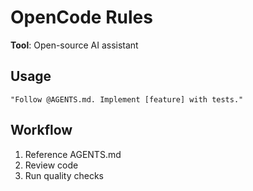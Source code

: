 <!-- OPENCODE:START -->
# OpenCode Rules

**Tool**: Open-source AI assistant

## Usage

```
"Follow @AGENTS.md. Implement [feature] with tests."
```

## Workflow

1. Reference AGENTS.md
2. Review code
3. Run quality checks

<!-- OPENCODE:END -->
